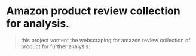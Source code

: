 # Amazon product review collection for analysis.
> this project vontent the webscraping for amazon review collection of product for further analysis.
